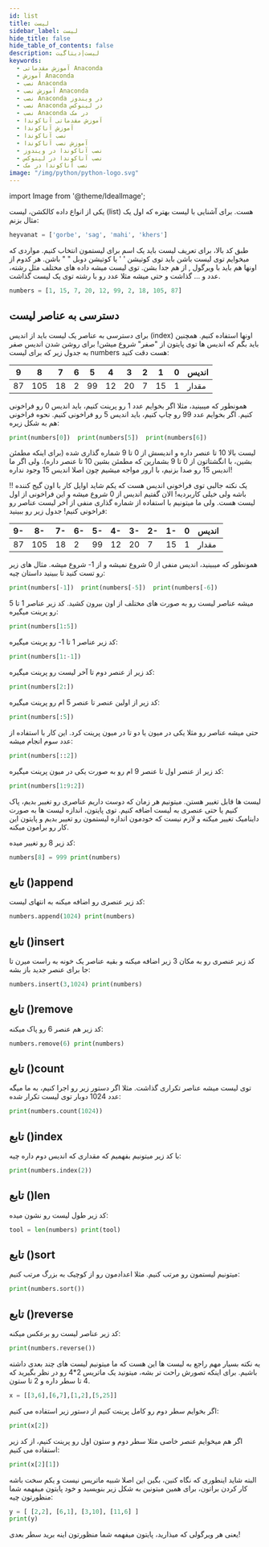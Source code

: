 ```yaml
---
id: list
title: لیست
sidebar_label: لیست
hide_title: false
hide_table_of_contents: false
description: لیست|دیتاگیت
keywords:
  - آموزش مقدماتی Anaconda
  - آموزش Anaconda
  - نصب Anaconda
  - آموزش نصب Anaconda
  - نصب Anaconda در ویندوز
  - نصب Anaconda در لینوکس
  - نصب Anaconda در مک
  - آموزش مقدماتی آناکوندا
  - آموزش آناکوندا
  - نصب آناکوندا
  - آموزش نصب آناکوندا
  - نصب آناکوندا در ویندوز
  - نصب آناکوندا در لینوکس
  - نصب آناکوندا در مک
image: "/img/python/python-logo.svg"
---
```


import Image from '@theme/IdealImage';

یکی از انواع داده کالکشن، لیست (list) هست. برای آشنایی با لیست بهتره که اول یک مثال بزنم:

```python
heyvanat = ['gorbe', 'sag', 'mahi', 'khers']
```

طبق کد بالا، برای تعریف لیست باید یک اسم برای لیستمون انتخاب کنیم. مواردی که میخوایم توی لیست باشن باید توی کوتیشن ' ' یا کوتیشن دوبل " " باشن. هر کدوم از اونها هم باید با ویرگول , از هم جدا بشن. توی لیست میشه داده های مختلف مثل رشته، عدد و ... گذاشت و حتی میشه مثلا عدد رو با رشته توی یک لیست گذاشت.

```python
numbers = [1, 15, 7, 20, 12, 99, 2, 18, 105, 87]
```

## **دسترسی به عناصر لیست**

برای دسترسی به عناصر یک لیست باید از اندیس (index) اونها استفاده کنیم. همچنین باید بگم که اندیس ها توی پایتون از "صفر" شروع میشن! برای روشن شدن اندیس صفر به جدول زیر که برای لیست numbers هست دقت کنید:

| 9   | 8   | 7   | 6   | 5   | 4   | 3   | 2   | 1   | 0   | اندیس |
| --- | --- | --- | --- | --- | --- | --- | --- | --- | --- | ----- |
| 87  | 105 | 18  | 2   | 99  | 12  | 20  | 7   | 15  | 1   | مقدار |

همونطور که میبینید، مثلا اگر بخوایم عدد 1 رو پرینت کنیم، باید اندیس 0 رو فراخونی کنیم. اگر بخوایم عدد 99 رو چاپ کنیم، باید اندیس 5 رو فراخونی کنیم. نحوه فراخونی هم به شکل زیره:

```python
print(numbers[0])  print(numbers[5])  print(numbers[6])
```

لیست بالا 10 تا عنصر داره و اندیسش از 0 تا 9 شماره گذاری شده (برای اینکه مطمئن بشین، با انگشتاتون از 0 تا 9 بشمارین که مطمئن بشین 10 تا عنصر داره). ولی اگر ما اندیس 15 رو صدا بزنیم، با ارور مواجه میشیم چون اصلا اندیس 15 وجود نداره!

!! یک نکته جالبی توی فراخونی اندیس هست که یکم شاید اوایل کار با اون گیج کننده باشه ولی خیلی کاربردیه! الان گفتیم اندیس از 0 شروع میشه و این فراخونی از اول لیست هست. ولی ما میتونیم با استفاده از شماره گذاری منفی از آخر لیست عناصر رو فراخونی کنیم! جدول زیر رو ببینید:

| 9-  | 8-  | 7-  | 6-  | 5-  | 4-  | 3-  | 2-  | 1-  | 0   | اندیس |
| --- | --- | --- | --- | --- | --- | --- | --- | --- | --- | ----- |
| 87  | 105 | 18  | 2   | 99  | 12  | 20  | 7   | 15  | 1   | مقدار |

همونطور که میبینید، اندیس منفی از 0 شروع نمیشه و از 1- شروع میشه. مثال های زیر رو تست کنید تا ببینید داستان چیه:

```python
print(numbers[-1])  print(numbers[-5])  print(numbers[-6])
```

میشه عناصر لیست رو به صورت های مختلف از اون بیرون کشید. کد زیر عناصر 1 تا 5 رو پرینت میگیره:

```python
print(numbers[1:5])
```

کد زیر عناصر 1 تا 1- رو پرینت میگیره:

```python
print(numbers[1:-1])
```

کد زیر از عنصر دوم تا آخر لیست رو پرینت میگیره:

```python
print(numbers[2:])
```

کد زیر از اولین عنصر تا عنصر 5 ام رو پرینت میگیره:

```python
print(numbers[:5])
```

حتی میشه عناصر رو مثلا یکی در میون یا دو تا در میون پرینت کرد. این کار با استفاده از عدد سوم انجام میشه:

```python
print(numbers[::2])
```

کد زیر از عنصر اول تا عنصر 9 ام رو به صورت یکی در میون پرینت میگیره:

```python
print(numbers[1:9:2])
```

لیست ها قابل تغییر هستن. میتونیم هر زمان که دوست داریم عناصری رو تغییر بدیم، پاک کنیم یا حتی عنصری به لیست اضافه کنیم. توی پایتون، اندازه لیست ها به صورت داینامیک تغییر میکنه و لازم نیست که خودمون اندازه لیستمون رو تغییر بدیم و پایتون این کار رو برامون میکنه.

کد زیر 8 رو تغییر میده:

```python
numbers[8] = 999 print(numbers)
```

## **تابع ()append**

کد زیر عنصری رو اضافه میکنه به انتهای لیست:

```python
numbers.append(1024) print(numbers)
```

## **تابع ()insert**

کد زیر عنصری رو به مکان 3 زیر اضافه میکنه و بقیه عناصر یک خونه به راست میرن تا جا برای عنصر جدید باز بشه:

```python
numbers.insert(3,1024) print(numbers)
```

## **تابع ()remove**

کد زیر هم عنصر 6 رو پاک میکنه:

```python
numbers.remove(6) print(numbers)
```

## **تابع ()count**

توی لیست میشه عناصر تکراری گذاشت. مثلا اگر دستور زیر رو اجرا کنیم، به ما میگه عدد 1024 دوبار توی لیست تکرار شده:

```python
print(numbers.count(1024))
```

## **تابع ()index**

با کد زیر میتونیم بفهمیم که مقداری که اندیس دوم داره چیه:

```python
print(numbers.index(2))
```

## **تابع ()len**

کد زیر طول لیست رو نشون میده:

```python
tool = len(numbers) print(tool)
```

## **تابع ()sort**

میتونیم لیستمون رو مرتب کنیم. مثلا اعدادمون رو از کوچیک به بزرگ مرتب کنیم:

```python
print(numbers.sort())
```

## **تابع ()reverse**

کد زیر عناصر لیست رو برعکس میکنه:

```python
print(numbers.reverse())
```

یه نکته بسیار مهم راجع به لیست ها این هست که ما میتونیم لیست های چند بعدی داشته باشیم. برای اینکه تصورش راحت تر بشه، میتونید یک ماتریس 2*4 رو در نظر بگیرید که 4 تا سطر داره و 2 تا ستون.

```python
x = [[3,6],[6,7],[1,2],[5,25]]
```

اگر بخوایم سطر دوم رو کامل پرینت کنیم از دستور زیر استفاده می کنیم:

```python
print(x[2])
```

اگر هم میخوایم عنصر خاصی مثلا سطر دوم و ستون اول رو پرینت کنیم، از کد زیر استفاده می کنیم:

```python
print(x[2][1])
```

البته شاید اینطوری که نگاه کنین، بگین این اصلا شبیه ماتریس نیست و یکم سخت باشه کار کردن براتون، برای همین میتونین به شکل زیر بنویسید و خود پایتون میفهمه شما منظورتون چیه:

```python
y = [ [2,2], [6,1], [3,10], [11,6] ]
print(y)
```

یعنی هر ویرگولی که میذارید، پایتون میفهمه شما منظورتون اینه برید سطر بعدی!
